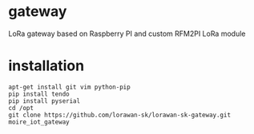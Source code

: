 # gateway
LoRa gateway based on Raspberry PI and custom RFM2PI LoRa module

# installation


    apt-get install git vim python-pip
    pip install tendo
    pip install pyserial
    cd /opt
    git clone https://github.com/lorawan-sk/lorawan-sk-gateway.git moire_iot_gateway
